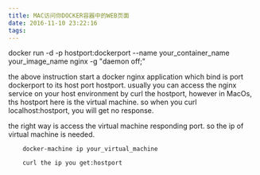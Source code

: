 ```yaml
---
title: MAC访问你DOCKER容器中的WEB页面
date: 2016-11-10 23:22:16
tags:
---
```




docker run -d -p hostport:dockerport --name your_container_name  your_image_name nginx -g "daemon off;"


the above instruction start a docker nginx application which bind is port dockerport to its host port hostport.
usually you can access the nginx service on your host environment by curl the hostport, however in MacOs, ths hostport here 
is the virtual machine. so when you curl localhost:hostport, you will get no response.


the right way is access the virtual machine responding port. so the ip of virtual machine is needed.

```
    docker-machine ip your_virtual_machine 
```


```
    curl the ip you get:hostport
```






